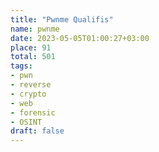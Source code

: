 ```yaml
---
title: "Pwnme Qualifis"
name: pwnme
date: 2023-05-05T01:00:27+03:00
place: 91
total: 501
tags:
- pwn
- reverse
- crypto
- web
- forensic
- OSINT
draft: false
---
```

